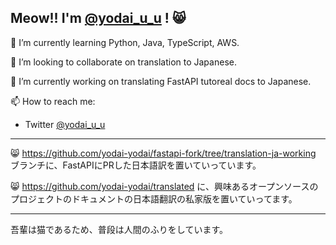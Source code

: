 ## Meow!! I'm [@yodai_u_u](https://x.com/yoda_i_u_u) ! 😸

🌱 I’m currently learning Python, Java, TypeScript, AWS.

👯 I’m looking to collaborate on translation to Japanese. 

🔭 I’m currently working on translating FastAPI tutoreal docs to Japanese.

📫 How to reach me:
* Twitter [@yodai_u_u](https://x.com/yoda_i_u_u)

---

😸 https://github.com/yodai-yodai/fastapi-fork/tree/translation-ja-working ブランチに、FastAPIにPRした日本語訳を置いていっています。

😸 https://github.com/yodai-yodai/translated に、興味あるオープンソースのプロジェクトのドキュメントの日本語翻訳の私家版を置いていってます。

---

吾輩は猫であるため、普段は人間のふりをしています。

<!--
**yodai-yodai/yodai-yodai** is a ✨ _special_ ✨ repository because its `README.md` (this file) appears on your GitHub profile.

Here are some ideas to get you started:

- 🔭 I’m currently working on ...
- 🌱 I’m currently learning ...
- 👯 I’m looking to collaborate on ...
- 🤔 I’m looking for help with ...
- 💬 Ask me about ...
- 📫 How to reach me: ...
- 😄 Pronouns: ...
- ⚡ Fun fact: ...
-->
